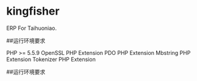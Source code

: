 # kingfisher
ERP For Taihuoniao.

##运行环境要求

PHP >= 5.5.9
OpenSSL PHP Extension
PDO PHP Extension
Mbstring PHP Extension
Tokenizer PHP Extension

##运行环境要求

